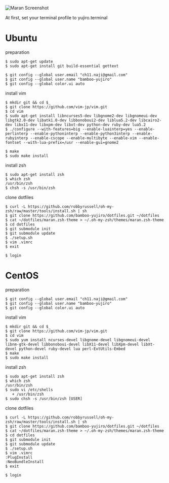 ![Maran Screenshot](https://raw.github.com/bamboo-yujiro/dotfiles/master/yujiro-sample.png "Maran ZSH theme")

At first, set your terminal profile to yujiro.terminal

# Ubuntu
preparation

    $ sudo apt-get update
    $ sudo apt-get install git build-essential gettext

    $ git config --global user.email "ch11.naji@gmail.com"
    $ git config --global user.name "bamboo-yujiro"
    $ git config --global color.ui auto

install vim

    $ mkdir git && cd $_
    $ git clone https://github.com/vim-jp/vim.git
    $ cd vim
    $ sudo apt-get install libncurses5-dev libgnome2-dev libgnomeui-dev libgtk2.0-dev libatk1.0-dev libbonoboui2-dev liblua5.2-dev libcairo2-dev libx11-dev libxpm-dev libxt-dev python-dev ruby-dev lua5.2
    $ ./configure --with-features=big --enable-luainterp=yes --enable-perlinterp --enable-pythoninterp --enable-python3interp --enable-rubyinterp --enable-cscope --enable-multibyte --enable-xim --enable-fontset --with-lua-prefix=/usr --enable-gui=gnome2

    $ make
    $ sudo make install

install zsh

    $ sudo apt-get install zsh
    $ which zsh
    /usr/bin/zsh
    $ chsh -s /usr/bin/zsh

clone dotfiles

    $ curl -L https://github.com/robbyrussell/oh-my-zsh/raw/master/tools/install.sh | sh
    $ git clone https://github.com/bamboo-yujiro/dotfiles.git ~/dotfiles
    $ cat ~/dotfiles/maran.zsh-theme > ~/.oh-my-zsh/themes/maran.zsh-theme
    $ cd dotfiles
    $ git submodule init
    $ git submodule update
    $ ./setup.sh
    $ vim .vimrc
    $ exit

    $ login


# CentOS

preparation

    $ git config --global user.email "ch11.naji@gmail.com"
    $ git config --global user.name "bamboo-yujiro"
    $ git config --global color.ui auto

install vim

    $ mkdir git && cd $_
    $ git clone https://github.com/vim-jp/vim.git
    $ cd vim
    $ sudo yum install ncurses-devel libgnome-devel libgnomeui-devel libnm-gtk-devel libbonoboui-devel libX11-devel libXpm-devel libXt-devel python-devel ruby-devel lua perl-ExtUtils-Embed
    $ make
    $ sudo make install

install zsh

    $ sudo apt-get install zsh
    $ which zsh
    /usr/bin/zsh
    $ sudo vi /etc/shells
       + /usr/bin/zsh
    $ sudo chsh -s /usr/bin/zsh [USER]


clone dotfiles

    $ curl -L https://github.com/robbyrussell/oh-my-zsh/raw/master/tools/install.sh | sh
    $ git clone https://github.com/bamboo-yujiro/dotfiles.git ~/dotfiles
    $ cat ~/dotfiles/maran.zsh-theme > ~/.oh-my-zsh/themes/maran.zsh-theme
    $ cd dotfiles
    $ git submodule init
    $ git submodule update
    $ ./setup.sh
    $ vim .vimrc
    :PlugInstall
    :NeoBundleInstall
    $ exit

    $ login
